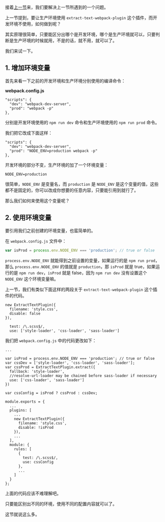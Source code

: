 接着[上一节](https://www.rails365.net/articles/webpack-3-ling-ji-chu-ru-men-jiao-cheng-12-ru-he-shi-yong-mo-kuai-re-ti-huan-hmr-lai-chu-li-css)来，我们要解决上一节所遇到的一个问题。

上一节提到，要让生产环境使用 `extract-text-webpack-plugin` 这个插件，而开发环境不使用，如何做到呢？

其实原理很简单，只要能区分出哪个是开发环境，哪个是生产环境就可以，只要判断是生产环境的时候就用，不是的话，就不用，就可以了。

我们来试一下。

## 1. 增加环境变量

首先来看一下之前的开发环境和生产环境分别使用的编译命令：

**webpack.config.js**

```
"scripts": {
  "dev": "webpack-dev-server",
  "prod": "webpack -p"
},
```

分别是开发环境使用的 `npm run dev` 命令和生产环境使用的 `npm run prod` 命令。

我们把它改成下面这样：

```
"scripts": {
  "dev": "webpack-dev-server",
  "prod": "NODE_ENV=production webpack -p"
},
```

开发环境的部分不变，生产环境的加了一个环境变量：

```
NODE_ENV=production
```

很简单，`NODE_ENV` 是变量名，而 `production` 是 `NODE_ENV` 是这个变量的值，这些都不是固定的，你可以改成你想要的任意内容，只要能引用到就行了。

那么我们如何来使用这个变量呢？

## 2. 使用环境变量

要引用我们之前创建的环境变量，也蛮简单的。

在 `webpack.config.js` 文件中：

``` javascript
var isProd = process.env.NODE_ENV === 'production'; // true or false
```

`process.env.NODE_ENV` 就能得到之前设置的变量，如果运行的是 `npm run prod`，那么 `process.env.NODE_ENV` 的值就是 `production`，那 `isProd` 就是 true，如果运行的是 `npm run dev`，`isProd` 就是 false，因为 `npm run dev` 没有设置这个 `NODE_ENV` 这个环境变量嘛。

上一节，我们有类似下面这样的两段关于 `extract-text-webpack-plugin` 这个插件的代码。

```
new ExtractTextPlugin({
  filename: 'style.css',
  disable: false
}),

  test: /\.scss$/,
  use: ['style-loader', 'css-loader', 'sass-loader']
```

我们把 `webpack.config.js` 中的代码更改如下：

```
...

var isProd = process.env.NODE_ENV === 'production'; // true or false
var cssDev = ['style-loader', 'css-loader', 'sass-loader'];
var cssProd = ExtractTextPlugin.extract({
  fallback: 'style-loader',
  //resolve-url-loader may be chained before sass-loader if necessary
  use: ['css-loader', 'sass-loader']
})

var cssConfig = isProd ? cssProd : cssDev;

module.exports = {
  ...
  plugins: [
    ...
    new ExtractTextPlugin({
      filename: 'style.css',
      disable: !isProd
    }),
    ...
  ],
  module: {
    rules: [
      {
        test: /\.scss$/,
        use: cssConfig
      },
      ...
    ]
  }
};

```

上面的代码应该不难理解吧。

只要能区别出不同的环境，使用不同的配置内容就可以了。

这节就说这么多。